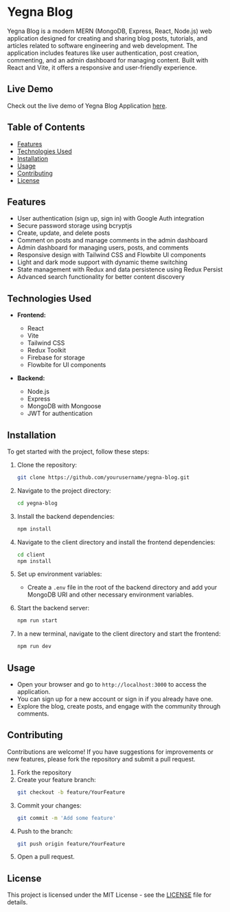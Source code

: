 # Yegna Blog

Yegna Blog is a modern MERN (MongoDB, Express, React, Node.js) web application designed for creating and sharing blog posts, tutorials, and articles related to software engineering and web development. The application includes features like user authentication, post creation, commenting, and an admin dashboard for managing content. Built with React and Vite, it offers a responsive and user-friendly experience.

## Live Demo

Check out the live demo of Yegna Blog Application [here](https://yegna-blog.onrender.com/).

## Table of Contents

- [Features](#features)
- [Technologies Used](#technologies-used)
- [Installation](#installation)
- [Usage](#usage)
- [Contributing](#contributing)
- [License](#license)

## Features

- User authentication (sign up, sign in) with Google Auth integration
- Secure password storage using bcryptjs
- Create, update, and delete posts
- Comment on posts and manage comments in the admin dashboard
- Admin dashboard for managing users, posts, and comments
- Responsive design with Tailwind CSS and Flowbite UI components
- Light and dark mode support with dynamic theme switching
- State management with Redux and data persistence using Redux Persist
- Advanced search functionality for better content discovery

## Technologies Used

- **Frontend:**

  - React
  - Vite
  - Tailwind CSS
  - Redux Toolkit
  - Firebase for storage
  - Flowbite for UI components

- **Backend:**
  - Node.js
  - Express
  - MongoDB with Mongoose
  - JWT for authentication

## Installation

To get started with the project, follow these steps:

1. Clone the repository:

   ```bash
   git clone https://github.com/yourusername/yegna-blog.git
   ```

2. Navigate to the project directory:

   ```bash
   cd yegna-blog
   ```

3. Install the backend dependencies:

   ```bash
   npm install
   ```

4. Navigate to the client directory and install the frontend dependencies:

   ```bash
   cd client
   npm install
   ```

5. Set up environment variables:

   - Create a `.env` file in the root of the backend directory and add your MongoDB URI and other necessary environment variables.

6. Start the backend server:

   ```bash
   npm run start
   ```

7. In a new terminal, navigate to the client directory and start the frontend:
   ```bash
   npm run dev
   ```

## Usage

- Open your browser and go to `http://localhost:3000` to access the application.
- You can sign up for a new account or sign in if you already have one.
- Explore the blog, create posts, and engage with the community through comments.

## Contributing

Contributions are welcome! If you have suggestions for improvements or new features, please fork the repository and submit a pull request.

1. Fork the repository
2. Create your feature branch:
   ```bash
   git checkout -b feature/YourFeature
   ```
3. Commit your changes:
   ```bash
   git commit -m 'Add some feature'
   ```
4. Push to the branch:
   ```bash
   git push origin feature/YourFeature
   ```
5. Open a pull request.

## License

This project is licensed under the MIT License - see the [LICENSE](LICENSE) file for details.
